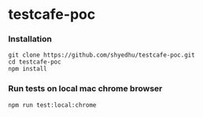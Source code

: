 # testcafe-poc

### Installation

```
git clone https://github.com/shyedhu/testcafe-poc.git
cd testcafe-poc
npm install
```

### Run tests on local mac chrome browser

```
npm run test:local:chrome

```
